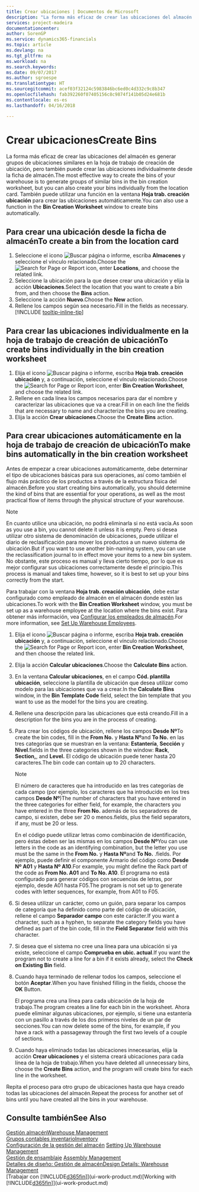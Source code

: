 ```yaml
---
title: Crear ubicaciones | Documentos de Microsoft
description: "La forma más eficaz de crear las ubicaciones del almacén es generar grupos de ubicaciones similares en la hoja de trabajo de creación de ubicación, pero también puede crear las ubicaciones individualmente."
services: project-madeira
documentationcenter: 
author: SorenGP
ms.service: dynamics365-financials
ms.topic: article
ms.devlang: na
ms.tgt_pltfrm: na
ms.workload: na
ms.search.keywords: 
ms.date: 09/07/2017
ms.author: sgroespe
ms.translationtype: HT
ms.sourcegitcommit: acef03f32124c5983846bc6ed0c4d332c9c8b347
ms.openlocfilehash: fab392260f07405156c8c9874f141b05d24e681b
ms.contentlocale: es-es
ms.lasthandoff: 04/16/2018

---
```

# <a name="create-bins"></a><span data-ttu-id="7faa5-103">Crear ubicaciones</span><span class="sxs-lookup"><span data-stu-id="7faa5-103">Create Bins</span></span>
<span data-ttu-id="7faa5-104">La forma más eficaz de crear las ubicaciones del almacén es generar grupos de ubicaciones similares en la hoja de trabajo de creación de ubicación, pero también puede crear las ubicaciones individualmente desde la ficha de almacén.</span><span class="sxs-lookup"><span data-stu-id="7faa5-104">The most effective way to create the bins of your warehouse is to generate groups of similar bins in the bin creation worksheet, but you can also create your bins individually from the location card.</span></span> <span data-ttu-id="7faa5-105">También puede utilizar una función en la ventana **Hoja trab. creación ubicación** para crear las ubicaciones automáticamente.</span><span class="sxs-lookup"><span data-stu-id="7faa5-105">You can also use a function in the **Bin Creation Worksheet** window to create bins automatically.</span></span>  

## <a name="to-create-a-bin-from-the-location-card"></a><span data-ttu-id="7faa5-106">Para crear una ubicación desde la ficha de almacén</span><span class="sxs-lookup"><span data-stu-id="7faa5-106">To create a bin from the location card</span></span>  
1. <span data-ttu-id="7faa5-107">Seleccione el icono ![Buscar página o informe](media/ui-search/search_small.png "icono Buscar página o informe"), escriba **Almacenes** y seleccione el vínculo relacionado.</span><span class="sxs-lookup"><span data-stu-id="7faa5-107">Choose the ![Search for Page or Report](media/ui-search/search_small.png "Search for Page or Report icon") icon, enter **Locations**, and choose the related link.</span></span>  
2. <span data-ttu-id="7faa5-108">Seleccione la ubicación para la que desee crear una ubicación y elija la acción **Ubicaciones**.</span><span class="sxs-lookup"><span data-stu-id="7faa5-108">Select the location that you want to create a bin from, and then choose the **Bins** action.</span></span>  
3. <span data-ttu-id="7faa5-109">Seleccione la acción **Nuevo**.</span><span class="sxs-lookup"><span data-stu-id="7faa5-109">Choose the **New** action.</span></span>
4. <span data-ttu-id="7faa5-110">Rellene los campos según sea necesario.</span><span class="sxs-lookup"><span data-stu-id="7faa5-110">Fill in the fields as necessary.</span></span> [!INCLUDE [tooltip-inline-tip](includes/tooltip-inline-tip_md.md)]  

## <a name="to-create-bins-individually-in-the-bin-creation-worksheet"></a><span data-ttu-id="7faa5-111">Para crear las ubicaciones individualmente en la hoja de trabajo de creación de ubicación</span><span class="sxs-lookup"><span data-stu-id="7faa5-111">To create bins individually in the bin creation worksheet</span></span>  
1.  <span data-ttu-id="7faa5-112">Elija el icono ![Buscar página o informe](media/ui-search/search_small.png "icono Buscar página o informe"), escriba **Hoja trab. creación ubicación** y, a continuación, seleccione el vínculo relacionado.</span><span class="sxs-lookup"><span data-stu-id="7faa5-112">Choose the ![Search for Page or Report](media/ui-search/search_small.png "Search for Page or Report icon") icon, enter **Bin Creation Worksheet**, and choose the related link.</span></span>  
2.  <span data-ttu-id="7faa5-113">Rellene en cada línea los campos necesarios para dar el nombre y caracterizar las ubicaciones que va a crear.</span><span class="sxs-lookup"><span data-stu-id="7faa5-113">Fill in on each line the fields that are necessary to name and characterize the bins you are creating.</span></span>  
3.  <span data-ttu-id="7faa5-114">Elija la acción **Crear ubicaciones**.</span><span class="sxs-lookup"><span data-stu-id="7faa5-114">Choose the **Create Bins** action.</span></span>  

## <a name="to-make-bins-automatically-in-the-bin-creation-worksheet"></a><span data-ttu-id="7faa5-115">Para crear ubicaciones automáticamente en la hoja de trabajo de creación de ubicación</span><span class="sxs-lookup"><span data-stu-id="7faa5-115">To make bins automatically in the bin creation worksheet</span></span>  
<span data-ttu-id="7faa5-116">Antes de empezar a crear ubicaciones automáticamente, debe determinar el tipo de ubicaciones básicas para sus operaciones, así como también el flujo más práctico de los productos a través de la estructura física del almacén.</span><span class="sxs-lookup"><span data-stu-id="7faa5-116">Before you start creating bins automatically, you should determine the kind of bins that are essential for your operations, as well as the most practical flow of items through the physical structure of your warehouse.</span></span>  

> [!NOTE]  
>  <span data-ttu-id="7faa5-117">En cuanto utilice una ubicación, no podrá eliminarla si no está vacía.</span><span class="sxs-lookup"><span data-stu-id="7faa5-117">As soon as you use a bin, you cannot delete it unless it is empty.</span></span> <span data-ttu-id="7faa5-118">Pero si desea utilizar otro sistema de denominación de ubicaciones, puede utilizar el diario de reclasificación para mover los productos a un nuevo sistema de ubicación.</span><span class="sxs-lookup"><span data-stu-id="7faa5-118">But if you want to use another bin-naming system, you can use the reclassification journal to in effect move your items to a new bin system.</span></span> <span data-ttu-id="7faa5-119">No obstante, este proceso es manual y lleva cierto tiempo, por lo que es mejor configurar sus ubicaciones correctamente desde el principio.</span><span class="sxs-lookup"><span data-stu-id="7faa5-119">This process is manual and takes time, however, so it is best to set up your bins correctly from the start.</span></span>  

<span data-ttu-id="7faa5-120">Para trabajar con la ventana **Hoja trab. creación ubicación**, debe estar configurado como empleado de almacén en el almacén donde estén las ubicaciones.</span><span class="sxs-lookup"><span data-stu-id="7faa5-120">To work with the **Bin Creation Worksheet** window, you must be set up as a warehouse employee at the location where the bins exist.</span></span> <span data-ttu-id="7faa5-121">Para obtener más información, vea [Configurar los empleados de almacén](warehouse-how-to-set-up-warehouse-employees.md).</span><span class="sxs-lookup"><span data-stu-id="7faa5-121">For more information, see [Set Up Warehouse Employees](warehouse-how-to-set-up-warehouse-employees.md).</span></span>    

1.  <span data-ttu-id="7faa5-122">Elija el icono ![Buscar página o informe](media/ui-search/search_small.png "icono Buscar página o informe"), escriba **Hoja trab. creación ubicación** y, a continuación, seleccione el vínculo relacionado.</span><span class="sxs-lookup"><span data-stu-id="7faa5-122">Choose the ![Search for Page or Report](media/ui-search/search_small.png "Search for Page or Report icon") icon, enter **Bin Creation Worksheet**, and then choose the related link.</span></span>  
2.  <span data-ttu-id="7faa5-123">Elija la acción **Calcular ubicaciones**.</span><span class="sxs-lookup"><span data-stu-id="7faa5-123">Choose the **Calculate Bins** action.</span></span>
3. <span data-ttu-id="7faa5-124">En la ventana **Calcular ubicaciones**, en el campo **Cód. plantilla ubicación**, seleccione la plantilla de ubicación que desea utilizar como modelo para las ubicaciones que va a crear.</span><span class="sxs-lookup"><span data-stu-id="7faa5-124">In the **Calculate Bins** window, in the **Bin Template Code** field, select the bin template that you want to use as the model for the bins you are creating.</span></span>
4.  <span data-ttu-id="7faa5-125">Rellene una descripción para las ubicaciones que está creando.</span><span class="sxs-lookup"><span data-stu-id="7faa5-125">Fill in a description for the bins you are in the process of creating.</span></span>  
5.  <span data-ttu-id="7faa5-126">Para crear los códigos de ubicación, rellene los campos **Desde Nº**</span><span class="sxs-lookup"><span data-stu-id="7faa5-126">To create the bin codes, fill in the **From No.**</span></span> <span data-ttu-id="7faa5-127">y **Hasta Nº**</span><span class="sxs-lookup"><span data-stu-id="7faa5-127">and **To No.**</span></span> <span data-ttu-id="7faa5-128">en las tres categorías que se muestran en la ventana: **Estantería**, **Sección** y **Nivel**.</span><span class="sxs-lookup"><span data-stu-id="7faa5-128">fields in the three categories shown in the window: **Rack**, **Section,**, and **Level.**</span></span> <span data-ttu-id="7faa5-129">El código de ubicación puede tener hasta 20 caracteres.</span><span class="sxs-lookup"><span data-stu-id="7faa5-129">The bin code can contain up to 20 characters.</span></span>  

    > [!NOTE]  
    >  <span data-ttu-id="7faa5-130">El número de caracteres que ha introducido en las tres categorías de cada campo (por ejemplo, los caracteres que ha introducido en los tres campos **Desde Nº**)</span><span class="sxs-lookup"><span data-stu-id="7faa5-130">The number of characters that you have entered in the three categories for either field, for example, the characters you have entered in the three **From No.**</span></span> <span data-ttu-id="7faa5-131">además de los separadores de campo, si existen, debe ser 20 o menos.</span><span class="sxs-lookup"><span data-stu-id="7faa5-131">fields, plus the field separators, if any, must be 20 or less.</span></span>  

     <span data-ttu-id="7faa5-132">En el código puede utilizar letras como combinación de identificación, pero éstas deben ser las mismas en los campos **Desde Nº**</span><span class="sxs-lookup"><span data-stu-id="7faa5-132">You can use letters in the code as an identifying combination, but the letter you use must be the same in the **From No.**</span></span> <span data-ttu-id="7faa5-133">y **Hasta Nº**</span><span class="sxs-lookup"><span data-stu-id="7faa5-133">and **To No.**</span></span> <span data-ttu-id="7faa5-134">.</span><span class="sxs-lookup"><span data-stu-id="7faa5-134">fields.</span></span> <span data-ttu-id="7faa5-135">Por ejemplo, puede definir el componente Armario del código como **Desde Nº A01** y **Hasta Nº A10**.</span><span class="sxs-lookup"><span data-stu-id="7faa5-135">For example, you might define the Rack part of the code as **From No. A01** and **To No. A10**.</span></span> <span data-ttu-id="7faa5-136">El programa no está configurado para generar códigos con secuencias de letras, por ejemplo, desde A01 hasta F05.</span><span class="sxs-lookup"><span data-stu-id="7faa5-136">The program is not set up to generate codes with letter sequences, for example, from A01 to F05.</span></span>  

6.  <span data-ttu-id="7faa5-137">Si desea utilizar un carácter, como un guión, para separar los campos de categoría que ha definido como parte del código de ubicación, rellene el campo **Separador campo** con este carácter.</span><span class="sxs-lookup"><span data-stu-id="7faa5-137">If you want a character, such as a hyphen, to separate the category fields you have defined as part of the bin code, fill in the **Field Separator** field with this character.</span></span>  
7.  <span data-ttu-id="7faa5-138">Si desea que el sistema no cree una línea para una ubicación si ya existe, seleccione el campo **Comprueba en ubic. actual**.</span><span class="sxs-lookup"><span data-stu-id="7faa5-138">If you want the program not to create a line for a bin if it exists already, select the **Check on Existing Bin** field.</span></span>  
8. <span data-ttu-id="7faa5-139">Cuando haya terminado de rellenar todos los campos, seleccione el botón **Aceptar**.</span><span class="sxs-lookup"><span data-stu-id="7faa5-139">When you have finished filling in the fields, choose the **OK** Button.</span></span>

    <span data-ttu-id="7faa5-140">El programa crea una línea para cada ubicación de la hoja de trabajo.</span><span class="sxs-lookup"><span data-stu-id="7faa5-140">The program creates a line for each bin in the worksheet.</span></span> <span data-ttu-id="7faa5-141">Ahora puede eliminar algunas ubicaciones, por ejemplo, si tiene una estantería con un pasillo a través de los dos primeros niveles de un par de secciones.</span><span class="sxs-lookup"><span data-stu-id="7faa5-141">You can now delete some of the bins, for example, if you have a rack with a passageway through the first two levels of a couple of sections.</span></span>  

9. <span data-ttu-id="7faa5-142">Cuando haya eliminado todas las ubicaciones innecesarias, elija la acción **Crear ubicaciones** y el sistema creará ubicaciones para cada línea de la hoja de trabajo.</span><span class="sxs-lookup"><span data-stu-id="7faa5-142">When you have deleted all unnecessary bins, choose the **Create Bins** action, and the program will create bins for each line in the worksheet.</span></span>  

<span data-ttu-id="7faa5-143">Repita el proceso para otro grupo de ubicaciones hasta que haya creado todas las ubicaciones del almacén.</span><span class="sxs-lookup"><span data-stu-id="7faa5-143">Repeat the process for another set of bins until you have created all the bins in your warehouse.</span></span>  

## <a name="see-also"></a><span data-ttu-id="7faa5-144">Consulte también</span><span class="sxs-lookup"><span data-stu-id="7faa5-144">See Also</span></span>  
[<span data-ttu-id="7faa5-145">Gestión almacén</span><span class="sxs-lookup"><span data-stu-id="7faa5-145">Warehouse Management</span></span>](warehouse-manage-warehouse.md)  
[<span data-ttu-id="7faa5-146">Grupos contables inventario</span><span class="sxs-lookup"><span data-stu-id="7faa5-146">Inventory</span></span>](inventory-manage-inventory.md)  
<span data-ttu-id="7faa5-147">[Configuración de la gestión del almacén](warehouse-setup-warehouse.md)   </span><span class="sxs-lookup"><span data-stu-id="7faa5-147">[Setting Up Warehouse Management](warehouse-setup-warehouse.md)   </span></span>  
<span data-ttu-id="7faa5-148">[Gestión de ensamblaje](assembly-assemble-items.md)  </span><span class="sxs-lookup"><span data-stu-id="7faa5-148">[Assembly Management](assembly-assemble-items.md)  </span></span>  
[<span data-ttu-id="7faa5-149">Detalles de diseño: Gestión de almacén</span><span class="sxs-lookup"><span data-stu-id="7faa5-149">Design Details: Warehouse Management</span></span>](design-details-warehouse-management.md)  
<span data-ttu-id="7faa5-150">[Trabajar con [!INCLUDE[d365fin](includes/d365fin_md.md)]](ui-work-product.md)</span><span class="sxs-lookup"><span data-stu-id="7faa5-150">[Working with [!INCLUDE[d365fin](includes/d365fin_md.md)]](ui-work-product.md)</span></span>

